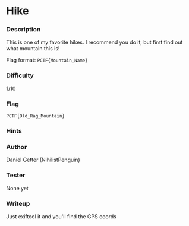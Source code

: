 # Hike

### Description
This is one of my favorite hikes. I recommend you do it, but first find out what mountain this is!

Flag format: `PCTF{Mountain_Name}`

### Difficulty
1/10 

### Flag
`PCTF{Old_Rag_Mountain}`

### Hints

### Author
Daniel Getter (NihilistPenguin)

### Tester
None yet

### Writeup

Just exiftool it and you'll find the GPS coords